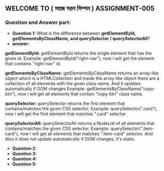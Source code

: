 ## WELCOME TO ( সহজ সরল সিম্পল ) ASSIGNMENT-005

### Question and Answer part:


- **Question 1:** What is the difference between **getElementById, getElementsByClassName, and querySelector / querySelectorAll**?
- **answer:** 

**getElementById:** getElementById returns the single element that has the given id.
Example: getElementById("right-nav"), now i will get the element that contains "right-nav" id.

**getElementsByClassName:** getElementsByClassName returns an array-like object which is a HTMLCollection and inside the array-like object there are a collection of all elements with the given class name. And it updates automatically if DOM changes
Example: getElementsByClassName("copy-btn"), now i will get all elements that contain "copy-btn" class name.

**querySelector:** querySelector returns the first element that contains/matches the given CSS selector;
Example: querySelector(".card"), now i will get the first element that matches ".card" selector.

**querySelectorAll:** querySelectorAll returns a NodeList of all elements that contains/matches the given CSS selector;
Example: querySelector(".item-card"), now i will get all elements that matches ".item-card" selector. And Also it does not update automatically if DOM changes, it's static.


- **Question 2:**
- **Question 3:**
- **Question 4:**
- **Question 5:**
